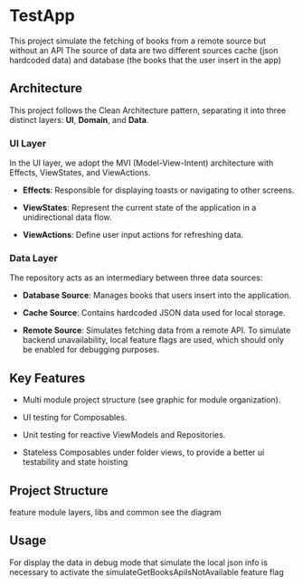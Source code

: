 # TestApp

This project simulate the fetching of books from a remote source but without an API
The source of data are two different sources cache (json hardcoded data) and database (the books that the user insert in the app)

## Architecture

This project follows the Clean Architecture pattern, separating it into three distinct layers: **UI**, **Domain**, and **Data**.

### UI Layer

In the UI layer, we adopt the MVI (Model-View-Intent) architecture with Effects, ViewStates, and ViewActions.

- **Effects**: Responsible for displaying toasts or navigating to other screens.

- **ViewStates**: Represent the current state of the application in a unidirectional data flow.

- **ViewActions**: Define user input actions for refreshing data.

### Data Layer

The repository acts as an intermediary between three data sources:

- **Database Source**: Manages books that users insert into the application.

- **Cache Source**: Contains hardcoded JSON data used for local storage.

- **Remote Source**: Simulates fetching data from a remote API. To simulate backend unavailability, local feature flags are used, which should only be enabled for debugging purposes.

## Key Features

- Multi module project structure (see graphic for module organization).

- UI testing for Composables.

- Unit testing for reactive ViewModels and Repositories.

- Stateless Composables under folder views, to provide a better ui testability and state hoisting 

## Project Structure

feature module layers, libs and common see the diagram

## Usage

For display the data in debug mode that simulate the local json info is necessary to activate the simulateGetBooksApiIsNotAvailable feature flag



